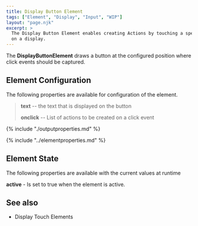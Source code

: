 ```yaml
---
title: Display Button Element
tags: ["Element", "Display", "Input", "WIP"]
layout: "page.njk"
excerpt: >
  The Display Button Element enables creating Actions by touching a specific area
  on a display.
---
```


The **DisplayButtonElement** draws a button at the configured position where click events
  should be captured.

## Element Configuration

The following properties are available for configuration of the element.

<!-- <object data="/element.svg?displaybutton" type="image/svg+xml"></object> -->

> **text** -- the text that is displayed on the button
>
> **onclick** -- List of actions to be created on a click event

{% include "./outputproperties.md" %}

{% include "../elementproperties.md" %}

<!-- TODO: documentation


==> + DisplayOutput properties

 -->


## Element State

The following properties are available with the current values at runtime

**active** - Is set to true when the element is active.


## See also

* Display Touch Elements

